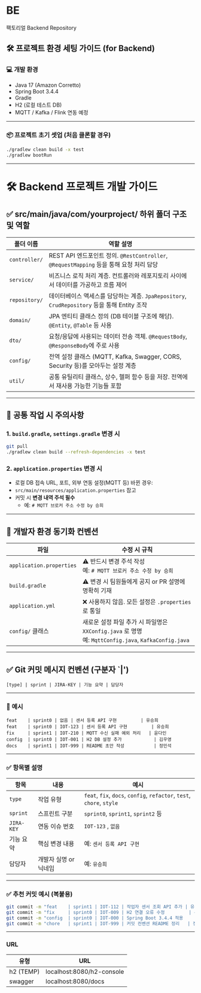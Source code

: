 # BE

팩토리얼 Backend Repository

## 🛠️ 프로젝트 환경 세팅 가이드 (for Backend)

### 💻 개발 환경

- Java 17 (Amazon Corretto)
- Spring Boot 3.4.4
- Gradle
- H2 (로컬 테스트 DB)
- MQTT / Kafka / Flink 연동 예정

---

### 📦 프로젝트 초기 셋업 (처음 클론할 경우)

```bash
./gradlew clean build -x test
./gradlew bootRun
```

---

# 🛠️ Backend 프로젝트 개발 가이드

## ✅ src/main/java/com/yourproject/ 하위 폴더 구조 및 역할

| 폴더 이름     | 역할 설명                                                                                    |
| ------------- | -------------------------------------------------------------------------------------------- |
| `controller/` | REST API 엔드포인트 정의. `@RestController`, `@RequestMapping` 등을 통해 요청 처리 담당      |
| `service/`    | 비즈니스 로직 처리 계층. 컨트롤러와 레포지토리 사이에서 데이터를 가공하고 흐름 제어          |
| `repository/` | 데이터베이스 액세스를 담당하는 계층. `JpaRepository`, `CrudRepository` 등을 통해 Entity 조작 |
| `domain/`     | JPA 엔티티 클래스 정의 (DB 테이블 구조에 해당). `@Entity`, `@Table` 등 사용                  |
| `dto/`        | 요청/응답에 사용되는 데이터 전송 객체. `@RequestBody`, `@ResponseBody`에 주로 사용           |
| `config/`     | 전역 설정 클래스 (MQTT, Kafka, Swagger, CORS, Security 등)를 모아두는 설정 계층              |
| `util/`       | 공통 유틸리티 클래스, 상수, 헬퍼 함수 등을 저장. 전역에서 재사용 가능한 기능들 포함          |

---

## 🔁 공통 작업 시 주의사항

### 1. `build.gradle`, `settings.gradle` 변경 시

```bash
git pull
./gradlew clean build --refresh-dependencies -x test
```

### 2. `application.properties` 변경 시

- 로컬 DB 접속 URL, 포트, 외부 연동 설정(MQTT 등) 바뀐 경우:
- `src/main/resources/application.properties` 참고
- 커밋 시 **변경 내역 주석 필수**
  - 예: `# MQTT 브로커 주소 수정 by 승희`

---

## 🔧 개발자 환경 동기화 컨벤션

| 파일                     | 수정 시 규칙                                                                                           |
| ------------------------ | ------------------------------------------------------------------------------------------------------ |
| `application.properties` | ⚠️ 반드시 변경 주석 작성<br>예: `# MQTT 브로커 주소 수정 by 승희`                                      |
| `build.gradle`           | ⚠️ 변경 시 팀원들에게 공지 or PR 설명에 명확히 기재                                                    |
| `application.yml`        | ❌ 사용하지 않음. 모든 설정은 `.properties`로 통일                                                     |
| `config/` 클래스         | 새로운 설정 파일 추가 시 파일명은 `XXConfig.java` 로 명명<br>예: `MqttConfig.java`, `KafkaConfig.java` |

---

## ✅ Git 커밋 메시지 컨벤션 (구분자 `|')

```
[type] | sprint | JIRA-KEY | 기능 요약 | 담당자
```

---

### 📌 예시

```
feat    | sprint0 | 없음 | 센서 등록 API 구현         | 유승희
feat    | sprint0 | IOT-123 | 센서 등록 API 구현         | 유승희
fix     | sprint1 | IOT-210 | MQTT 수신 실패 예외 처리   | 윤다인
config  | sprint0 | IOT-001 | H2 DB 설정 추가            | 김우영
docs    | sprint1 | IOT-999 | README 초안 작성           | 정민석
```

---

### ✅ 항목별 설명

| 항목       | 내용                  | 예시                                                                  |
| ---------- | --------------------- | --------------------------------------------------------------------- |
| `type`     | 작업 유형             | `feat`, `fix`, `docs`, `config`, `refactor`, `test`, `chore`, `style` |
| `sprint`   | 스프린트 구분         | `sprint0`, `sprint1`, `sprint2` 등                                    |
| `JIRA-KEY` | 연동 이슈 번호        | `IOT-123` , `없음`                                                    |
| 기능 요약  | 핵심 변경 내용        | 예: `센서 등록 API 구현`                                              |
| 담당자     | 개발자 실명 or 닉네임 | 예: `유승희`                                                          |

---

### ✅ 추천 커밋 예시 (복붙용)

```bash
git commit -m "feat    | sprint1 | IOT-112 | 작업자 센서 조회 API 추가 | 유승희"
git commit -m "fix     | sprint0 | IOT-009 | H2 연결 오류 수정         | 윤다인"
git commit -m "config  | sprint0 | IOT-000 | Spring Boot 3.4.4 적용    | 김우영"
git commit -m "chore   | sprint1 | IOT-999 | 커밋 컨벤션 README 정리   | 정민석"
```

---

### URL

| 유형      | URL                       |
| --------- | ------------------------- |
| h2 (TEMP) | localhost:8080/h2-console |
| swagger   | localhost:8080/docs       |
